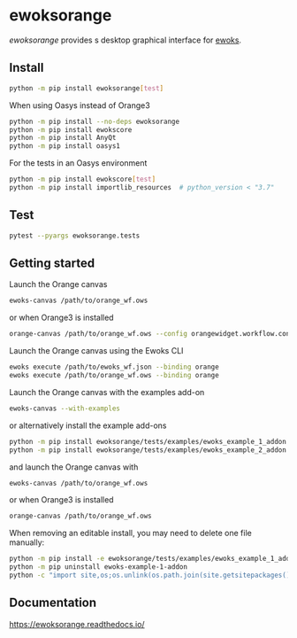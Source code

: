 # ewoksorange

*ewoksorange* provides s desktop graphical interface for [ewoks](https://ewoks.readthedocs.io/).

## Install

```bash
python -m pip install ewoksorange[test]
```

When using Oasys instead of Orange3

```bash
python -m pip install --no-deps ewoksorange
python -m pip install ewokscore
python -m pip install AnyQt
python -m pip install oasys1
```

For the tests in an Oasys environment

```bash
python -m pip install ewokscore[test]
python -m pip install importlib_resources  # python_version < "3.7"
```

## Test

```bash
pytest --pyargs ewoksorange.tests
```

## Getting started

Launch the Orange canvas

```bash
ewoks-canvas /path/to/orange_wf.ows
```

or when Orange3 is installed

```bash
orange-canvas /path/to/orange_wf.ows --config orangewidget.workflow.config.Config
```

Launch the Orange canvas using the Ewoks CLI

```bash
ewoks execute /path/to/ewoks_wf.json --binding orange
ewoks execute /path/to/orange_wf.ows --binding orange
```

Launch the Orange canvas with the examples add-on

```bash
ewoks-canvas --with-examples
```

or alternatively install the example add-ons

```bash
python -m pip install ewoksorange/tests/examples/ewoks_example_1_addon
python -m pip install ewoksorange/tests/examples/ewoks_example_2_addon
```

and launch the Orange canvas with

```bash
ewoks-canvas /path/to/orange_wf.ows
```

or when Orange3 is installed

```bash
orange-canvas /path/to/orange_wf.ows
```

When removing an editable install, you may need to delete one file manually:

```bash
python -m pip install -e ewoksorange/tests/examples/ewoks_example_1_addon
python -m pip uninstall ewoks-example-1-addon
python -c "import site,os;os.unlink(os.path.join(site.getsitepackages()[0],'ewoks-example-1-addon-nspkg.pth'))"
```

## Documentation

https://ewoksorange.readthedocs.io/
